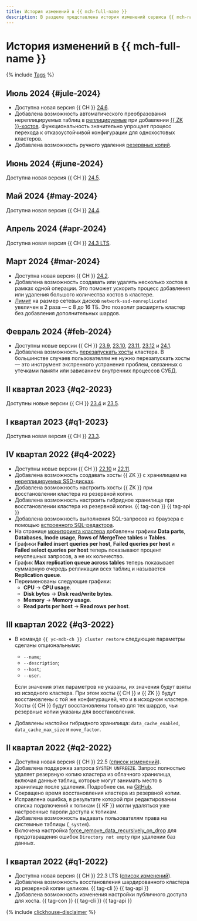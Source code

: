 ```yaml
---
title: История изменений в {{ mch-full-name }}
description: В разделе представлена история изменений сервиса {{ mch-name }}.
---
```


# История изменений в {{ mch-full-name }}

{% include [Tags](../_includes/mdb/release-notes-tags.md) %}

## Июль 2024 {#jule-2024}

* Доступна новая версия {{ CH }} [24.6](https://clickhouse.com/docs/en/whats-new/changelog#-clickhouse-release-246-2024-07-01).
* Добавлена возможность автоматического преобразования нереплицируемых таблиц в [реплицируемые](./concepts/replication.md#replicated-tables) при добавлении [{{ ZK }}-хостов](./operations/zk-hosts.md). Функциональность значительно упрощает процесс перехода к отказоустойчивой конфигурации для однохостовых кластеров.
* Добавлена возможность ручного удаления [резервных копий](./concepts/backup.md).

## Июнь 2024 {#june-2024}

Доступна новая версия {{ CH }} [24.5](https://clickhouse.com/docs/en/whats-new/changelog#-clickhouse-release-245-2024-05-30).

## Май 2024 {#may-2024}

Доступна новая версия {{ CH }} [24.4](https://clickhouse.com/docs/en/whats-new/changelog#-clickhouse-release-244-2024-04-30).

## Апрель 2024 {#apr-2024}

Доступна новая версия {{ CH }} [24.3 LTS](https://clickhouse.com/docs/en/whats-new/changelog#-clickhouse-release-243-lts-2024-03-27).

## Март 2024 {#mar-2024}

* Доступна новая версия {{ CH }} [24.2](https://clickhouse.com/docs/en/whats-new/changelog#-clickhouse-release-242-2024-02-29).
* Добавлена возможность создавать или удалять несколько хостов в рамках одной операции. Это поможет ускорить процесс добавления или удаления большого количества хостов в кластере.
* [Лимит](./concepts/limits.md#mch-limits) на размер сетевых дисков `network-ssd-nonreplicated` увеличен в 2 раза — с 8 до 16 ТБ. Это позволит расширять кластер без добавления дополнительных шардов.

## Февраль 2024 {#feb-2024}

* Доступны новые версии {{ CH }} [23.9](https://clickhouse.com/docs/en/whats-new/changelog/2023#239), [23.10](https://clickhouse.com/docs/en/whats-new/changelog/2023#2310), [23.11](https://clickhouse.com/docs/en/whats-new/changelog/2023#2311), [23.12](https://clickhouse.com/docs/en/whats-new/changelog/2023#2312) и [24.1](https://clickhouse.com/docs/en/whats-new/changelog#-clickhouse-release-241-2024-01-30).
* Добавлена возможность [перезапускать хосты](./operations/hosts.md#restart) кластера. В большинстве случаев пользователям не нужно перезапускать хосты — это инструмент экстренного устранения проблем, связанных с утечками памяти или зависанием внутренних процессов СУБД.

## II квартал 2023 {#q2-2023}

Доступны новые версии {{ CH }} [23.4](https://clickhouse.com/docs/en/whats-new/changelog#-clickhouse-release-234-2023-04-26) и [23.5](https://clickhouse.com/docs/en/whats-new/changelog#-clickhouse-release-235-2023-06-08).

## I квартал 2023 {#q1-2023}

Доступна новая версия {{ CH }} [23.3](https://clickhouse.com/docs/en/whats-new/changelog#-clickhouse-release-233-lts-2023-03-30).

## IV квартал 2022 {#q4-2022}

* Доступны новые версии {{ CH }} [22.10](https://clickhouse.com/docs/en/whats-new/changelog/2022/#-clickhouse-release-2210-2022-10-25) и [22.11](https://clickhouse.com/docs/en/whats-new/changelog/2022/#-clickhouse-release-2211-2022-11-17).
* Добавлена возможность создавать хосты {{ ZK }} с хранилищем на [нереплицируемых SSD-дисках](concepts/storage.md).
* Добавлена возможность настроить хосты {{ ZK }} при восстановлении кластера из резервной копии.
* Добавлена возможность настроить гибридное хранилище при восстановлении кластера из резервной копии. {{ tag-con }} {{ tag-api }}
* Добавлена возможность выполнения SQL-запросов из браузера с помощью [встроенного SQL-редактора](./operations/connect/clients.md#inline-editor).
* На странице [мониторинга кластера](operations/monitoring.md#monitoring-cluster) добавлены графики **Data parts**, **Databases**, **Inode usage**, **Rows of MergeTree tables** и **Tables**.
* Графики **Failed insert queries per host**, **Failed queries per host** и **Failed select queries per host** теперь показывают процент неуспешных запросов, а не их количество.
* График **Max replication queue across tables** теперь показывает суммарную очередь репликации всех таблиц и называется **Replication queue**.
* Переименованы следующие графики:
    * **CPU** → **CPU usage**.
    * **Disk bytes** → **Disk read/write bytes**.
    * **Memory** → **Memory usage**.
    * **Read parts per host** → **Read rows per host**.

## III квартал 2022 {#q3-2022}

* В команде `{{ yc-mdb-ch }} cluster restore` следующие параметры сделаны опциональными:

    * `--name`;
    * `--description`;
    * `--host`;
    * `--user`.

    Если значения этих параметров не указаны, их значения будут взяты из исходного кластера. При этом хосты {{ CH }} и {{ ZK }} будут восстановлены с той же конфигурацией, что и в исходном кластере. Хосты {{ CH }} будут восстановлены только для тех шардов, чьи резервные копии указаны для восстановления.

* Добавлены настойки гибридного хранилища: `data_cache_enabled`, `data_cache_max_size` и `move_factor`.

## II квартал 2022 {#q2-2022}

* Доступна новая версия {{ CH }} 22.5 ([список изменений](https://clickhouse.com/docs/en/whats-new/changelog/2022/#-clickhouse-release-225-2022-05-19)).
* Добавлена поддержка запроса `SYSTEM UNFREEZE`. Запрос полностью удаляет резервную копию кластера из облачного хранилища, включая данные таблиц, которые могут занимать место в хранилище после удаления. Подробнее см. на [GitHub](https://github.com/ClickHouse/ClickHouse/pull/36424).
* Сокращено время восстановления кластера из резервной копии.
* Исправлена ошибка, в результате которой при редактировании списка подключений к топикам {{ KF }} могли удаляться уже настроенные пароли доступа к топикам.
* Добавлена возможность выдавать пользователям права на системные таблицы (`_system`).
* Включена настройка [force_remove_data_recursively_on_drop](https://github.com/ClickHouse/ClickHouse/pull/30054) для предотвращения ошибок `Directory not empty` при удалении баз данных.

## I квартал 2022 {#q1-2022}

* Доступна новая версия {{ CH }} 22.3 LTS ([список изменений](https://github.com/ClickHouse/ClickHouse/blob/master/CHANGELOG.md)).
* Добавлена возможность восстановления шардированного кластера из резервной копии целиком. {{ tag-cli }} {{ tag-api }}
* Добавлена возможность изменения настройки публичного доступа для хоста. {{ tag-con }} {{ tag-cli }} {{ tag-api }}

{% include [clickhouse-disclaimer](../_includes/clickhouse-disclaimer.md) %}

